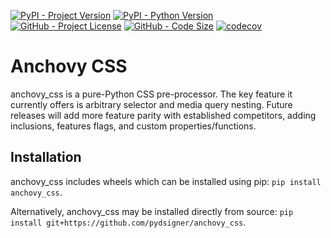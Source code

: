 [![PyPI - Project Version](https://img.shields.io/pypi/v/anchovy_css)](https://pypi.org/project/anchovy_css)
[![PyPI - Python Version](https://img.shields.io/pypi/pyversions/anchovy_css)](https://pypi.org/project/anchovy_css)
[![GitHub - Project License](https://img.shields.io/github/license/pydsigner/anchovy_css)](https://github.com/pydsigner/anchovy_css)
[![GitHub - Code Size](https://img.shields.io/github/languages/code-size/pydsigner/anchovy_css)](https://github.com/pydsigner/anchovy_css)
[![codecov](https://codecov.io/gh/pydsigner/anchovy_css/graph/badge.svg?token=4Z1HNY0CPG)](https://codecov.io/gh/pydsigner/anchovy_css)

# Anchovy CSS

anchovy_css is a pure-Python CSS pre-processor. The key feature it currently
offers is arbitrary selector and media query nesting. Future releases will add
more feature parity with established competitors, adding inclusions, features
flags, and custom properties/functions.

## Installation

anchovy_css includes wheels which can be installed using pip:
`pip install anchovy_css`.

Alternatively, anchovy_css may be installed directly from source:
`pip install git+https://github.com/pydsigner/anchovy_css`.
